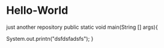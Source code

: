 # Hello-World
just  another repository
public static  void  main(String [] args){
  
  System.out.printn("dsfdsfadsfs");
}

